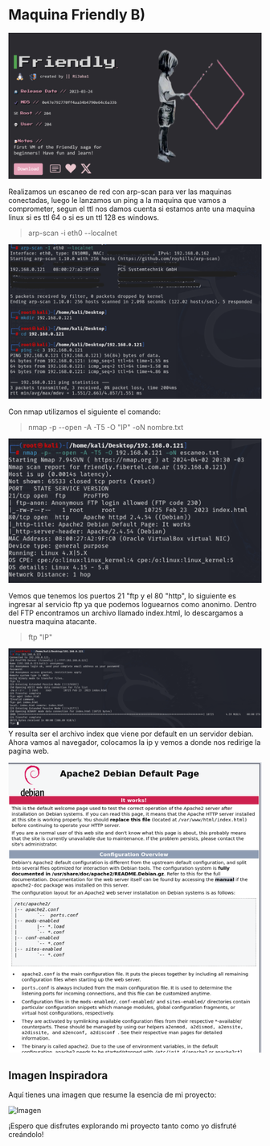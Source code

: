 # Maquina Friendly B)
![Imagen](https://github.com/Qu0kk4/Qu0kk4/blob/main/HackMyVm/image/Captura%20de%20pantalla%202024-04-02%20212326.png)

Realizamos un escaneo de red con arp-scan para ver las maquinas conectadas, luego le lanzamos un ping a la maquina que vamos a comprometer, segun el ttl nos damos cuenta si estamos ante una maquina linux si es ttl 64 o si es un ttl 128 es windows.
>arp-scan -i eth0 --localnet

![Imagen](https://github.com/Qu0kk4/Qu0kk4/blob/main/HackMyVm/image/1.png)

Con nmap utilizamos el siguiente el comando:
>nmap -p --open -A -T5 -O "IP" -oN nombre.txt

![Imagen](https://github.com/Qu0kk4/Qu0kk4/blob/main/HackMyVm/image/Captura%20de%20pantalla%202024-04-02%20203501.png)

Vemos que tenemos los puertos 21 "ftp y el 80 "http", lo siguiente es ingresar al servicio ftp ya que podemos loguearnos como anonimo.
Dentro del FTP encontramos un archivo llamado index.html, lo descargamos a nuestra maquina atacante.
>ftp "IP"

![Imagen](https://github.com/Qu0kk4/Qu0kk4/blob/main/HackMyVm/image/Captura%20de%20pantalla%202024-04-02%20203448.png)
Y resulta ser el archivo index que viene por default en un servidor debian.
Ahora vamos al navegador, colocamos la ip y vemos a donde nos redirige la pagina web.

![Imagen](https://github.com/Qu0kk4/Qu0kk4/blob/main/HackMyVm/image/Captura%20de%20pantalla%202024-04-02%20204450.png)




## Imagen Inspiradora
Aquí tienes una imagen que resume la esencia de mi proyecto:

![Imagen]()

¡Espero que disfrutes explorando mi proyecto tanto como yo disfruté creándolo!


